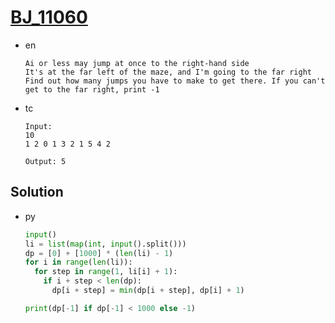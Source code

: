 # [BJ_11060](https://acmicpc.net/problem/11060)

* en

  ```en
  Ai or less may jump at once to the right-hand side
  It's at the far left of the maze, and I'm going to the far right
  Find out how many jumps you have to make to get there. If you can't get to the far right, print -1
  ```

* tc

  ```tc
  Input:
  10
  1 2 0 1 3 2 1 5 4 2

  Output: 5
  ```

## Solution

* py

  ```py
  input()
  li = list(map(int, input().split()))
  dp = [0] + [1000] * (len(li) - 1)
  for i in range(len(li)):
    for step in range(1, li[i] + 1):
      if i + step < len(dp):
        dp[i + step] = min(dp[i + step], dp[i] + 1)

  print(dp[-1] if dp[-1] < 1000 else -1)
  ```
